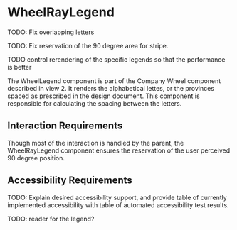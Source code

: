 # WheelRayLegend

TODO: Fix overlapping letters

TODO: Fix reservation of the 90 degree area for stripe.

TODO control rerendering of the specific legends so that the performance is better

The WheelLegend component is part of the Company Wheel component described in view 2. It renders the alphabetical lettes, or the provinces spaced as prescribed in the design document. This component is responsible for calculating the spacing between the letters.

## Interaction Requirements

Though most of the interaction is handled by the parent, the WheelRayLegend component ensures the reservation of the user perceived 90 degree position. 

## Accessibility Requirements

TODO: Explain desired accessibility support, and provide table of currently
implemented accessibility with table of automated accessibility test results.

TODO: reader for the legend?